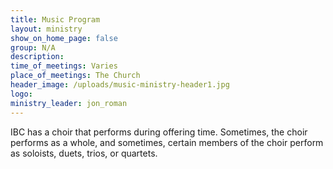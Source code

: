 ```yaml
---
title: Music Program
layout: ministry
show_on_home_page: false
group: N/A
description:
time_of_meetings: Varies
place_of_meetings: The Church
header_image: /uploads/music-ministry-header1.jpg
logo:
ministry_leader: jon_roman
---
```



IBC has a choir that performs during offering time. Sometimes, the choir performs as a whole, and sometimes, certain members of the choir perform as soloists, duets, trios, or quartets.